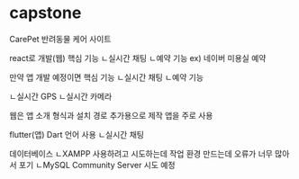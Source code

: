 # capstone

CarePet 반려동물 케어 사이트

react로 개발(웹)
핵심 기능
ㄴ실시간 채팅 
ㄴ예약 기능
ex) 네이버 미용실 예약

만약 앱 개발 예정이면 
핵심 기능
ㄴ실시간 채팅
ㄴ예약 기능

ㄴ실시간 GPS
ㄴ실시간 카메라 

웹은 앱 소개 형식과 설치 경로 추가용으로 제작
앱을 주로 사용




flutter(앱)
Dart 언어 사용
ㄴ실시간 채팅

데이터베이스
ㄴXAMPP 
사용하려고 시도하는데 작업 환경 만드는데 오류가 너무 많아서 포기
ㄴMySQL Community Server
시도 예정



